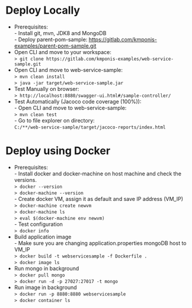 # Deploy Locally 
* Prerequisites: 
<br>- Install git, mvn, JDK8 and MongoDB
<br>- Deploy parent-pom-sample: https://gitlab.com/kmponis-examples/parent-pom-sample.git
* Open CLI and move to your workspace: 
<br>`> git clone https://gitlab.com/kmponis-examples/web-service-sample.git`
* Open CLI and move to web-service-sample: 
<br>`> mvn clean install`
<br>`> java -jar target/web-service-sample.jar`
* Test Manually on browser:
<br>`> http://localhost:8880/swagger-ui.html#/sample-controller/`
* Test Automatically (Jacoco code coverage (100%)):
<br>- Open CLI and move to web-service-sample:
<br>`> mvn clean test`
<br>- Go to file explorer on directory:
<br>`C:/**/web-service-sample/target/jacoco-reports/index.html`

# Deploy using Docker
* Prerequisites: 
<br>- Install docker and docker-machine on host machine and check the versions.
<br>`> docker --version`
<br>`> docker-machine --version`
<br>- Create docker VM, assign it as default and save IP address (VM_IP)
<br>`> docker-machine create newvm`
<br>`> docker-machine ls`
<br>`> eval $(docker-machine env newvm)`
<br>- Test configuration
<br>`> docker info`
* Build application image
<br>- Make sure you are changing application.properties mongoDB host to VM_IP
<br>`> docker build -t webservicesample -f Dockerfile .`
<br>`> docker image ls`
* Run mongo in background
<br>`> docker pull mongo`
<br>`> docker run -d -p 27027:27017 -t mongo`
* Run image in background
<br>`> docker run -p 8880:8880 webservicesample`
<br>`> docker container ls`
